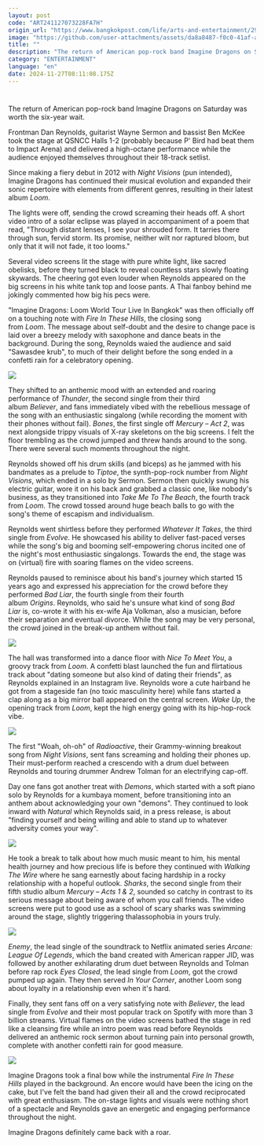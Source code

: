 ```yaml
---
layout: post
code: "ART241127073228FA7H"
origin_url: "https://www.bangkokpost.com/life/arts-and-entertainment/2909696/a-roaring-return"
image: "https://github.com/user-attachments/assets/da8a8487-f0c0-41af-a1bf-efd620054125"
title: ""
description: "The return of American pop-rock band Imagine Dragons on Saturday was worth the six-year wait."
category: "ENTERTAINMENT"
language: "en"
date: 2024-11-27T08:11:08.175Z
---
```


# 

The return of American pop-rock band Imagine Dragons on Saturday was worth the six-year wait. 

Frontman Dan Reynolds, guitarist Wayne Sermon and bassist Ben McKee took the stage at QSNCC Halls 1-2 (probably because P' Bird had beat them to Impact Arena) and delivered a high-octane performance while the audience enjoyed themselves throughout their 18-track setlist.

Since making a fiery debut in 2012 with _Night Visions_ (pun intended), Imagine Dragons has continued their musical evolution and expanded their sonic repertoire with elements from different genres, resulting in their latest album _Loom_. 

The lights were off, sending the crowd screaming their heads off. A short video intro of a solar eclipse was played in accompaniment of a poem that read, "Through distant lenses, I see your shrouded form. It tarries there through sun, fervid storm. Its promise, neither wilt nor raptured bloom, but only that it will not fade, it too looms." 

Several video screens lit the stage with pure white light, like sacred obelisks, before they turned black to reveal countless stars slowly floating skywards. The cheering got even louder when Reynolds appeared on the big screens in his white tank top and loose pants. A Thai fanboy behind me jokingly commented how big his pecs were. 

"Imagine Dragons: Loom World Tour Live In Bangkok" was then officially off on a touching note with _Fire In These Hills_, the closing song from _Loom_. The message about self-doubt and the desire to change pace is laid over a breezy melody with saxophone and dance beats in the background. During the song, Reynolds waied the audience and said "Sawasdee krub", to much of their delight before the song ended in a confetti rain for a celebratory opening. 

![](https://github.com/user-attachments/assets/66557f05-8f3e-4525-b4f8-33bb3d48b1de)

They shifted to an anthemic mood with an extended and roaring performance of _Thunder_, the second single from their third album _Believer_, and fans immediately vibed with the rebellious message of the song with an enthusiastic singalong (while recording the moment with their phones without fail). _Bones_, the first single off _Mercury – Act 2_, was next alongside trippy visuals of X-ray skeletons on the big screens. I felt the floor trembling as the crowd jumped and threw hands around to the song. There were several such moments throughout the night. 

Reynolds showed off his drum skills (and biceps) as he jammed with his bandmates as a prelude to _Tiptoe_, the synth-pop-rock number from _Night Visions_, which ended in a solo by Sermon. Sermon then quickly swung his electric guitar, wore it on his back and grabbed a classic one, like nobody's business, as they transitioned into _Take Me To The Beach_, the fourth track from _Loom_. The crowd tossed around huge beach balls to go with the song's theme of escapism and individualism.

Reynolds went shirtless before they performed _Whatever It Takes_, the third single from _Evolve_. He showcased his ability to deliver fast-paced verses while the song's big and booming self-empowering chorus incited one of the night's most enthusiastic singalongs. Towards the end, the stage was on (virtual) fire with soaring flames on the video screens. 

Reynolds paused to reminisce about his band's journey which started 15 years ago and expressed his appreciation for the crowd before they performed _Bad Liar_, the fourth single from their fourth album _Origins_. Reynolds, who said he's unsure what kind of song _Bad Liar_ is, co-wrote it with his ex-wife Aja Volkman, also a musician, before their separation and eventual divorce. While the song may be very personal, the crowd joined in the break-up anthem without fail.

![](https://github.com/user-attachments/assets/9f022411-4829-40d3-a9bd-d88ea8d4fc36)

The hall was transformed into a dance floor with _Nice To Meet You_, a groovy track from _Loom_. A confetti blast launched the fun and flirtatious track about "dating someone but also kind of dating their friends", as Reynolds explained in an Instagram live. Reynolds wore a cute hairband he got from a stageside fan (no toxic masculinity here) while fans started a clap along as a big mirror ball appeared on the central screen. _Wake Up_, the opening track from _Loom_, kept the high energy going with its hip-hop-rock vibe. 

![](https://github.com/user-attachments/assets/55f50a88-f77b-4b16-b83d-96aa0122ce9a)

The first "Woah, oh-oh" of _Radioactive_, their Grammy-winning breakout song from _Night Visions_, sent fans screaming and holding their phones up. Their must-perform reached a crescendo with a drum duel between Reynolds and touring drummer Andrew Tolman for an electrifying cap-off. 

Day one fans got another treat with _Demons_, which started with a soft piano solo by Reynolds for a kumbaya moment, before transitioning into an anthem about acknowledging your own "demons". They continued to look inward with _Natural_ which Reynolds said, in a press release, is about "finding yourself and being willing and able to stand up to whatever adversity comes your way".

![](https://static.bangkokpost.com/media/content/20241127/5361840.jpg)

He took a break to talk about how much music meant to him, his mental health journey and how precious life is before they continued with _Walking The Wire_ where he sang earnestly about facing hardship in a rocky relationship with a hopeful outlook. _Sharks_, the second single from their fifth studio album _Mercury – Acts 1 & 2_, sounded so catchy in contrast to its serious message about being aware of whom you call friends. The video screens were put to good use as a school of scary sharks was swimming around the stage, slightly triggering thalassophobia in yours truly.  

![](https://static.bangkokpost.com/media/content/20241127/5361851.jpg)

_Enemy_, the lead single of the soundtrack to Netflix animated series _Arcane: League Of Legends_, which the band created with American rapper JID, was followed by another exhilarating drum duet between Reynolds and Tolman before rap rock _Eyes Closed_, the lead single from _Loom_, got the crowd pumped up again. They then served _In Your Corner_, another Loom song about loyalty in a relationship even when it's hard. 

Finally, they sent fans off on a very satisfying note with _Believer_, the lead single from _Evolve_ and their most popular track on Spotify with more than 3 billion streams. Virtual flames on the video screens bathed the stage in red like a cleansing fire while an intro poem was read before Reynolds delivered an anthemic rock sermon about turning pain into personal growth, complete with another confetti rain for good measure.  

![](https://github.com/user-attachments/assets/ce18555a-abb6-4b79-a27f-dcdfbc9f5d47)

Imagine Dragons took a final bow while the instrumental _Fire In These Hills_ played in the background. An encore would have been the icing on the cake, but I've felt the band had given their all and the crowd reciprocated with great enthusiasm. The on-stage lights and visuals were nothing short of a spectacle and Reynolds gave an energetic and engaging performance throughout the night. 

Imagine Dragons definitely came back with a roar.